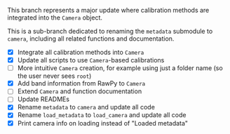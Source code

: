 This branch represents a major update where calibration methods are integrated into the `Camera` object.

This is a sub-branch dedicated to renaming the `metadata` submodule to `camera`, including all related functions and documentation.

- [x] Integrate all calibration methods into `Camera`
- [x] Update all scripts to use `Camera`-based calibrations
- [ ] More intuitive `Camera` creation, for example using just a folder name (so the user never sees `root`)
- [x] Add band information from RawPy to `Camera`
- [ ] Extend `Camera` and function documentation
- [ ] Update READMEs
- [x] Rename `metadata` to `camera` and update all code
- [x] Rename `load_metadata` to `load_camera` and update all code
- [x] Print camera info on loading instead of "Loaded metadata"
